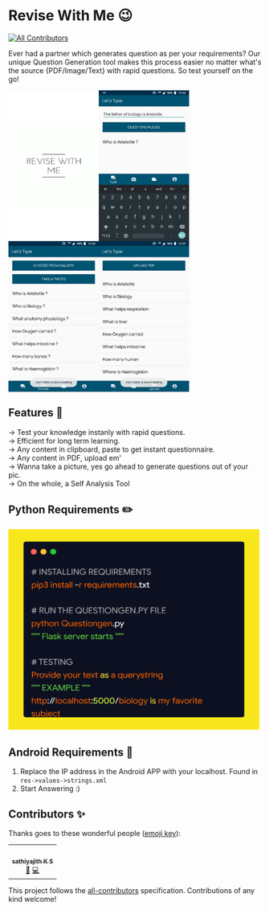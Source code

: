 # Revise With Me :wink:
<!-- ALL-CONTRIBUTORS-BADGE:START - Do not remove or modify this section -->
[![All Contributors](https://img.shields.io/badge/all_contributors-1-orange.svg?style=flat-square)](#contributors-)
<!-- ALL-CONTRIBUTORS-BADGE:END -->
Ever had a partner which generates question as per your requirements? Our unique Question Generation tool makes this process easier no matter what's the source {PDF/Image/Text} with rapid questions. So test yourself on the go!

<img align="left" width="180" height="300" src="https://github.com/capturemathan/ReviseWithMe/blob/master/Screenshots/Intro.png">
<img align="center" width="180" height="300" src="https://github.com/capturemathan/ReviseWithMe/blob/master/Screenshots/TypeQues.png">
<img align="left" width="180" height="300" src="https://github.com/capturemathan/ReviseWithMe/blob/master/Screenshots/PicQues.png">
<img align="center" width="180" height="300" src="https://github.com/capturemathan/ReviseWithMe/blob/master/Screenshots/UploadQues.png">

## Features :tada:
-> Test your knowledge instanly with rapid questions.<br />
-> Efficient for long term learning.<br />
-> Any content in clipboard, paste to get instant questionnaire.<br />
-> Any content in PDF, upload em'<br />
-> Wanna take a picture, yes go ahead to generate questions out of your pic.<br />
-> On the whole, a Self Analysis Tool <br />

## Python Requirements :pencil2:

<img width="500" height="400" src="https://github.com/capturemathan/ReviseWithMe/blob/master/Screenshots/Requirements.png" alt="Requirements">

## Android Requirements :iphone:

1. Replace the IP address in the Android APP with your localhost. Found in `res->values->strings.xml`<br />
2. Start Answering :)<br />

## Contributors ✨

Thanks goes to these wonderful people ([emoji key](https://allcontributors.org/docs/en/emoji-key)):

<!-- ALL-CONTRIBUTORS-LIST:START - Do not remove or modify this section -->
<!-- prettier-ignore-start -->
<!-- markdownlint-disable -->
<table>
  <tr>
    <td align="center"><a href="https://github.com/sathiyajith"><img src="https://avatars0.githubusercontent.com/u/49834846?v=4" width="100px;" alt=""/><br /><sub><b>sathiyajith K S</b></sub></a><br /><a href="#design-sathiyajith" title="Design">🎨</a> <a href="https://github.com/capturemathan/ReviseWithMe/commits?author=sathiyajith" title="Code">💻</a></td>
  </tr>
</table>

<!-- markdownlint-enable -->
<!-- prettier-ignore-end -->
<!-- ALL-CONTRIBUTORS-LIST:END -->

This project follows the [all-contributors](https://github.com/all-contributors/all-contributors) specification. Contributions of any kind welcome!